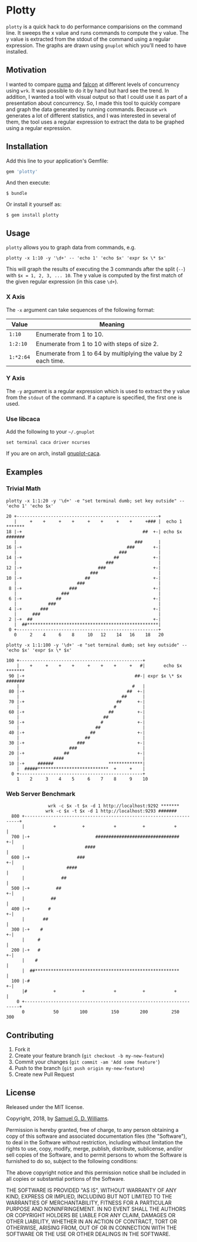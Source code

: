 # Plotty

`plotty` is a quick hack to do performance comparisions on the command line. It sweeps the x value and runs commands to compute the y value. The y value is extracted from the stdout of the command using a regular expression. The graphs are drawn using `gnuplot` which you'll need to have installed.

## Motivation

I wanted to compare [puma] and [falcon] at different levels of concurrency using `wrk`. It was possible to do it by hand but hard see the trend. In addition, I wanted a tool with visual output so that I could use it as part of a presentation about concurrency. So, I made this tool to quickly compare and graph the data generated by running commands. Because `wrk` generates a lot of different statistics, and I was interested in several of them, the tool uses a regular expression to extract the data to be graphed using a regular expression.

[puma]: https://github.com/puma/puma
[falcon]: https://github.com/socketry/falcon

## Installation

Add this line to your application's Gemfile:

```ruby
gem 'plotty'
```

And then execute:

	$ bundle

Or install it yourself as:

	$ gem install plotty

## Usage

`plotty` allows you to graph data from commands, e.g.

	plotty -x 1:10 -y '\d+' -- 'echo 1' 'echo $x' 'expr $x \* $x'

This will graph the results of executing the 3 commands after the split (`--`) with `$x = 1, 2, 3, ... 10`. The y value is computed by the first match of the given regular expression (in this case `\d+`).

### X Axis

The `-x` argument can take sequences of the following format:

| Value     | Meaning                                                          |
| ----------|------------------------------------------------------------------|
| `1:10`    | Enumerate from 1 to 10.                                          |
| `1:2:10`  | Enumerate from 1 to 10 with steps of size 2.                     |
| `1:*2:64` | Enumerate from 1 to 64 by multiplying the value by 2 each time.  |

### Y Axis

The `-y` argument is a regular expression which is used to extract the y value from the `stdout` of the command. If a capture is specified, the first one is used.

### Use libcaca

Add the following to your `~/.gnuplot`

	set terminal caca driver ncurses

If you are on arch, install [gnuplot-caca](https://aur.archlinux.org/packages/gnuplot-caca).

## Examples

### Trivial Math

```
plotty -x 1:1:20 -y '\d+' -e "set terminal dumb; set key outside" -- 'echo 1' 'echo $x'

20 +------------------------------------------------------+                  
   |     +    +     +    +     +    +     +    +     +### |  echo 1 *******  
18 |-+                                              ##  +-| echo $x #######  
   |                                             ###      |                  
16 |-+                                        ###       +-|                  
   |                                       ###            |                  
14 |-+                                   ##             +-|                  
   |                                  ###                 |                  
12 |-+                             ###                  +-|                  
   |                            ###                       |                  
10 |-+                        ##                        +-|                  
   |                       ###                            |                  
 8 |-+                  ###                             +-|                  
   |                 ###                                  |                  
 6 |-+             ##                                   +-|                  
   |            ###                                       |                  
 4 |-+       ###                                        +-|                  
   |      ###                                             |                  
 2 |-+  ##                                              +-|                  
   |  ##**************************************************|                  
 0 +------------------------------------------------------+                  
   0     2    4     6    8     10   12    14   16    18   20                 
```

```
plotty -x 1:1:100 -y '\d+' -e "set terminal dumb; set key outside" -- 'echo $x' 'expr $x \* $x'

100 +-----------------------------------------------+                        
    |    +     +    +    +     +    +    +     +   #|       echo $x *******  
 90 |-+                                          ##-| expr $x \* $x #######  
    |                                           #   |                        
 80 |-+                                       ##  +-|                        
    |                                       ##      |                        
 70 |-+                                   ##      +-|                        
    |                                    #          |                        
 60 |-+                                ##         +-|                        
    |                                ##             |                        
 50 |-+                             #             +-|                        
    |                             ##                |                        
 40 |-+                         ##                +-|                        
    |                         ##                    |                        
 30 |-+                    ###                    +-|                        
    |                   ###                         |                        
 20 |-+               ##                          +-|                        
    |             ####                              |                        
 10 |-+     ######                     *************|                        
    |  #####***************************  +     +    |                        
  0 +-----------------------------------------------+                        
    1    2     3    4    5     6    7    8     9    10   
```

### Web Server Benchmark

```
                wrk -c $x -t $x -d 1 http://localhost:9292 *******              
               wrk -c $x -t $x -d 1 http://localhost:9293 #######              
  800 +--------------------------------------------------------------------+   
      |           +          +           +          +           +          |   
  700 |-+                         ################################       +-|   
      |                       ####                                         |   
  600 |-+                  ###                                           +-|   
      |                ####                                                |   
      |              ##                                                    |   
  500 |-+          ##                                                    +-|   
      |          ##                                                        |   
  400 |-+       #                                                        +-|   
      |       ##                                                           |   
  300 |-+    #                                                           +-|   
      |     #                                                              |   
  200 |-+   #                                                            +-|   
      |    #                                                               |   
      |  ##*******************************************************         |   
  100 |-#                                                                +-|   
      |#          +          +           +          +           +          |   
    0 +--------------------------------------------------------------------+   
      0           50        100         150        200         250        300  
```

## Contributing

1. Fork it
2. Create your feature branch (`git checkout -b my-new-feature`)
3. Commit your changes (`git commit -am 'Add some feature'`)
4. Push to the branch (`git push origin my-new-feature`)
5. Create new Pull Request

## License

Released under the MIT license.

Copyright, 2018, by [Samuel G. D. Williams](http://www.codeotaku.com/samuel-williams).

Permission is hereby granted, free of charge, to any person obtaining a copy
of this software and associated documentation files (the "Software"), to deal
in the Software without restriction, including without limitation the rights
to use, copy, modify, merge, publish, distribute, sublicense, and/or sell
copies of the Software, and to permit persons to whom the Software is
furnished to do so, subject to the following conditions:

The above copyright notice and this permission notice shall be included in
all copies or substantial portions of the Software.

THE SOFTWARE IS PROVIDED "AS IS", WITHOUT WARRANTY OF ANY KIND, EXPRESS OR
IMPLIED, INCLUDING BUT NOT LIMITED TO THE WARRANTIES OF MERCHANTABILITY,
FITNESS FOR A PARTICULAR PURPOSE AND NONINFRINGEMENT. IN NO EVENT SHALL THE
AUTHORS OR COPYRIGHT HOLDERS BE LIABLE FOR ANY CLAIM, DAMAGES OR OTHER
LIABILITY, WHETHER IN AN ACTION OF CONTRACT, TORT OR OTHERWISE, ARISING FROM,
OUT OF OR IN CONNECTION WITH THE SOFTWARE OR THE USE OR OTHER DEALINGS IN
THE SOFTWARE.
